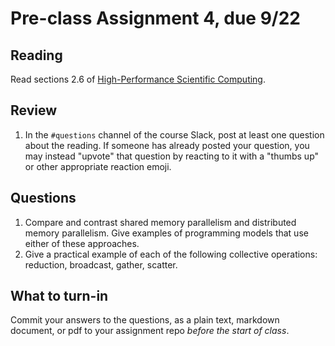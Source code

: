 # Pre-class Assignment 4, due 9/22

## Reading

Read sections 2.6 of [High-Performance Scientific Computing](../assets/EijkhoutIntroToHPC2020.pdf).

## Review

1. In the `#questions` channel of the course Slack, post at least one question about the reading. If someone has already posted your question, you may instead "upvote" that question by reacting to it with a "thumbs up" or other appropriate reaction emoji. 

## Questions

1. Compare and contrast shared memory parallelism and distributed memory parallelism. Give examples of programming models that use either of these approaches.
2. Give a practical example of each of the following collective operations: reduction, broadcast, gather, scatter.

## What to turn-in

Commit your answers to the questions, as a plain text, markdown document, or pdf to your assignment repo _before the start of class_.